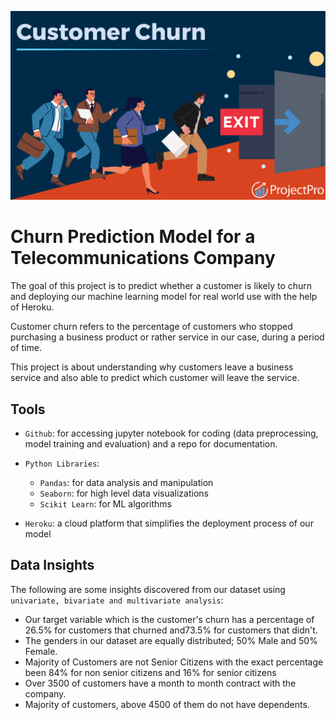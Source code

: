 ![picture](https://github.com/Odeyiany2/FLiT-Apprenticeship-Data-Science-Projects/blob/main/Project_5%20Churn-Prediction-Model-with-Deployment/customer.png)



# Churn Prediction Model for a Telecommunications Company
The goal of this project is to predict whether a customer is likely to churn and deploying our machine learning 
model for real world use with the help of Heroku. 

Customer churn refers to the percentage of customers who stopped purchasing a business
product or rather service in our case, during a period of time.

This project is about understanding why customers leave a business service and also able to predict which customer will leave the service. 


## Tools
* `Github`: for accessing jupyter notebook for coding (data preprocessing, model training and evaluation) and a repo for documentation.
  
* `Python Libraries`:
  - `Pandas`: for data analysis and manipulation
  - `Seaborn`: for high level data visualizations
  - `Scikit Learn`: for ML algorithms
    
* `Heroku`: a cloud platform that simplifies the deployment process of our model


## Data Insights
The following are some insights discovered from our dataset using `univariate, bivariate and multivariate analysis`:
* Our target variable which is the customer's churn has a percentage of 26.5% for customers that churned and73.5% for customers that didn't.
* The genders in our dataset are equally distributed; 50% Male and 50% Female.
* Majority of Customers are not Senior Citizens with the exact percentage been 84% for non senior citizens and 16% for senior citizens
* Over 3500 of customers have a month to month contract with the company.
* Majority of customers, above 4500 of them do not have dependents.
